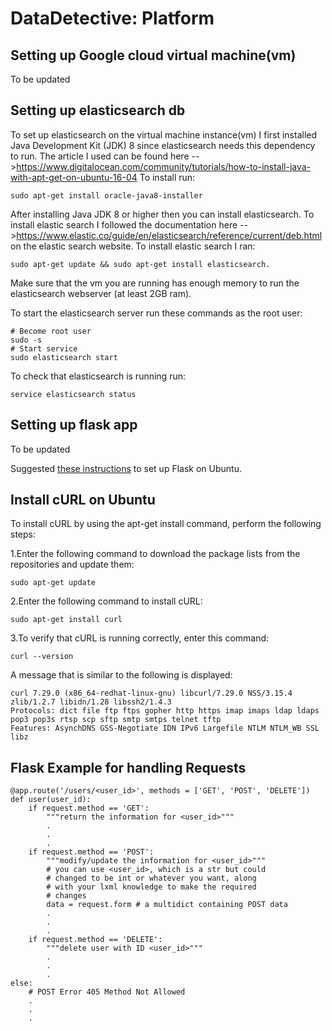 # DataDetective: Platform

## Setting up Google cloud virtual machine(vm)
To be updated


## Setting up elasticsearch db
To set up elasticsearch on the virtual machine instance(vm) I first installed Java Development Kit (JDK) 8 since elasticsearch needs this dependency to run.
The article I used can be found here -->https://www.digitalocean.com/community/tutorials/how-to-install-java-with-apt-get-on-ubuntu-16-04
To install run:
```
sudo apt-get install oracle-java8-installer
```

After installing Java JDK 8 or higher then you can install elasticsearch.
To install elastic search I followed the documentation here -->https://www.elastic.co/guide/en/elasticsearch/reference/current/deb.html
on the elastic search website.
To install elastic search I ran:
```
sudo apt-get update && sudo apt-get install elasticsearch.
```

Make sure that the vm you are running has enough memory to run the elasticsearch webserver (at least 2GB ram).

To start the elasticsearch server run these commands as the root user:
```
# Become root user
sudo -s
# Start service
sudo elasticsearch start
```


To check that elasticsearch is running run:
```
service elasticsearch status
```

## Setting up flask app
To be updated

Suggested [these instructions](https://www.digitalocean.com/community/tutorials/how-to-deploy-a-flask-application-on-an-ubuntu-vps) to set up Flask on Ubuntu.

## Install cURL on Ubuntu


To install cURL by using the apt-get install command, perform the following steps:

1.Enter the following command to download the package lists from the repositories and update them:
```
sudo apt-get update
```
2.Enter the following command to install cURL:
```
sudo apt-get install curl
```
3.To verify that cURL is running correctly, enter this command:
```
curl --version
```
A message that is similar to the following is displayed:

```
curl 7.29.0 (x86_64-redhat-linux-gnu) libcurl/7.29.0 NSS/3.15.4 zlib/1.2.7 libidn/1.28 libssh2/1.4.3
Protocols: dict file ftp ftps gopher http https imap imaps ldap ldaps pop3 pop3s rtsp scp sftp smtp smtps telnet tftp
Features: AsynchDNS GSS-Negotiate IDN IPv6 Largefile NTLM NTLM_WB SSL libz
```

## Flask Example for handling Requests

```
@app.route('/users/<user_id>', methods = ['GET', 'POST', 'DELETE'])
def user(user_id):
    if request.method == 'GET':
        """return the information for <user_id>"""
        .
        .
        .
    if request.method == 'POST':
        """modify/update the information for <user_id>"""
        # you can use <user_id>, which is a str but could
        # changed to be int or whatever you want, along
        # with your lxml knowledge to make the required
        # changes
        data = request.form # a multidict containing POST data
        .
        .
        .
    if request.method == 'DELETE':
        """delete user with ID <user_id>"""
        .
        .
        .
else:
    # POST Error 405 Method Not Allowed
    .
    .
    .
```    

